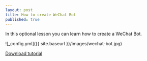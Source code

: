 ```yaml
---
layout: post
title: How to create WeChat Bot
published: true
---
```


In this optional lesson you can learn how to create a WeChat Bot.

![_config.yml]({{ site.baseurl }}/images/wechat-bot.jpg)

[Download tutorial](https://github.com/juliarainbowx/juliarainbowx.github.io/blob/master/src/WeChat%20Bot.pdf)
